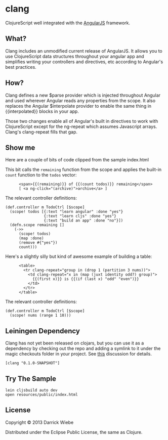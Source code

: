 # clang

ClojureScript well integrated with the [AngularJS](http://angularjs.org/) framework.

## What?

Clang includes an unmodified current release of AngularJS. It allows you
to use ClojureScript data structures throughout your angular app and
simplifies writing your controllers and directives, etc according to
Angular's best practices.

## How?

Clang defines a new $parse provider which is injected throughout Angular
and used wherever Angular reads any properties from the scope. It also
replaces the Angular $interpolate provider to enable the same thing in
{{interpolated}} blocks in your app.

Those two changes enable all of Angular's built in directives to work
with ClojureScript except for the ng-repeat which assumes Javascript
arrays. Clang's clang-repeat fills that gap.

## Show me

Here are a couple of bits of code clipped from the sample index.html

This bit calls the `remaining` function from the scope and applies the
built-in `count` function to the `todos` vector:

```
      <span>{{(remaining)}} of {{(count todos)}} remaining</span>
      [ <a ng-click="(archive)">archive</a> ]
```

The relevant controller definitions:

```
(def.controller m TodoCtrl [$scope]
  (scope! todos [{:text "learn angular" :done "yes"}
                 {:text "learn cljs" :done "yes"}
                 {:text "build an app" :done "no"}])
  (defn.scope remaining []
    (->>
      (scope! todos)
      (map :done)
      (remove #{"yes"})
      count)))
```

Here's a slightly silly but kind of awesome example of building a table:

```
      <table>
        <tr clang-repeat="group in (drop 1 (partition 3 nums))">
          <td clang-repeat="x in (map (juxt identity odd?) group)">
            {{(first x)}} is {{(if (last x) "odd" "even")}}
          </td>
        </tr>
      </table>
```

The relevant controller definitions:

```
(def.controller m TodoCtrl [$scope]
  (scope! nums (range 1 10)))
```

## Leiningen Dependency

Clang has not yet been released on clojars, but you can use it as a
dependency by checking out the repo and adding a symlink to it under the
magic checkouts folder in your project. See
[this](http://stackoverflow.com/questions/8335709/how-can-i-set-up-leiningen-to-work-with-multiple-projects)
discussion for details.

```
[clang "0.1.0-SNAPSHOT"]
```

## Try The Sample

```
lein cljsbuild auto dev
open resources/public/index.html
```

## License

Copyright © 2013 Darrick Wiebe

Distributed under the Eclipse Public License, the same as Clojure.
